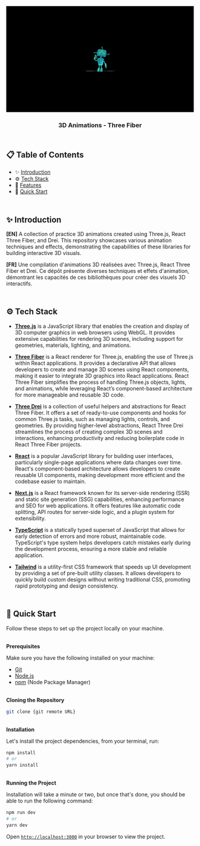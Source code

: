<div align="center">
      <img src="design/preview.png" alt="Project Banner">
  <h3 align="center">3D Animations - Three Fiber</h3>
</div>

##  <br /> 📋 <a name="table">Table of Contents</a>

- ✨ [Introduction](#introduction)
- ⚙️ [Tech Stack](#tech-stack)
- 📝 [Features](#features)
- 🚀 [Quick Start](#quick-start)

##  <br /> <a name="introduction">✨ Introduction</a>

**[EN]** A collection of practice 3D animations created using Three.js, React Three Fiber, and Drei. This repository showcases various animation techniques and effects, demonstrating the capabilities of these libraries for building interactive 3D visuals.

**[FR]** Une compilation d'animations 3D réalisées avec Three.js, React Three Fiber et Drei. Ce dépôt présente diverses techniques et effets d'animation, démontrant les capacités de ces bibliothèques pour créer des visuels 3D interactifs.

##  <br /> <a name="tech-stack">⚙️ Tech Stack</a>

- [**Three.js**](https://threejs.org/docs/) is a JavaScript library that enables the creation and display of 3D computer graphics in web browsers using WebGL. It provides extensive capabilities for rendering 3D scenes, including support for geometries, materials, lighting, and animations.

- [**Three Fiber**](https://docs.pmnd.rs/react-three-fiber/getting-started/introduction) is a React renderer for Three.js, enabling the use of Three.js within React applications. It provides a declarative API that allows developers to create and manage 3D scenes using React components, making it easier to integrate 3D graphics into React applications. React Three Fiber simplifies the process of handling Three.js objects, lights, and animations, while leveraging React’s component-based architecture for more manageable and reusable 3D code.

- [**Three Drei**](https://github.com/pmndrs/drei) is a collection of useful helpers and abstractions for React Three Fiber. It offers a set of ready-to-use components and hooks for common Three.js tasks, such as managing lights, controls, and geometries. By providing higher-level abstractions, React Three Drei streamlines the process of creating complex 3D scenes and interactions, enhancing productivity and reducing boilerplate code in React Three Fiber projects.

- [**React**](https://react.dev/reference/react) is a popular JavaScript library for building user interfaces, particularly single-page applications where data changes over time. React's component-based architecture allows developers to create reusable UI components, making development more efficient and the codebase easier to maintain. 

- [**Next.js**](https://nextjs.org/docs) is a React framework known for its server-side rendering (SSR) and static site generation (SSG) capabilities, enhancing performance and SEO for web applications. It offers features like automatic code splitting, API routes for server-side logic, and a plugin system for extensibility.

- [**TypeScript**](https://www.typescriptlang.org/docs/) is a statically typed superset of JavaScript that allows for early detection of errors and more robust, maintainable code. TypeScript's type system helps developers catch mistakes early during the development process, ensuring a more stable and reliable application.

- [**Tailwind**](https://v2.tailwindcss.com/docs) is a utility-first CSS framework that speeds up UI development by providing a set of pre-built utility classes. It allows developers to quickly build custom designs without writing traditional CSS, promoting rapid prototyping and design consistency.



## <br /> <a name="quick-start">🚀 Quick Start</a>

Follow these steps to set up the project locally on your machine.

<br/>**Prerequisites**

Make sure you have the following installed on your machine:

- [Git](https://git-scm.com/)
- [Node.js](https://nodejs.org/en)
- [npm](https://www.npmjs.com/) (Node Package Manager)

<br/>**Cloning the Repository**

```bash
git clone {git remote URL}
```

<br/>**Installation**

Let's install the project dependencies, from your terminal, run:

```bash
npm install
# or
yarn install
```

<br/>**Running the Project**

Installation will take a minute or two, but once that's done, you should be able to run the following command:

```bash
npm run dev
# or
yarn dev
```

Open [`http://localhost:3000`](http://localhost:3000) in your browser to view the project.